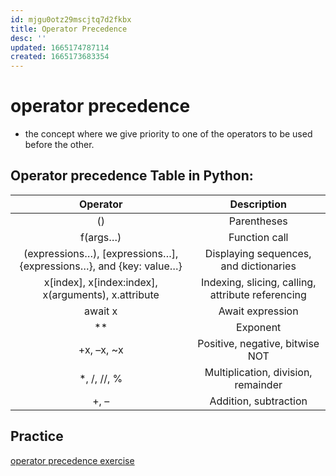 ```yaml
---
id: mjgu0otz29mscjtq7d2fkbx
title: Operator Precedence
desc: ''
updated: 1665174787114
created: 1665173683354
---
```

# operator precedence
- the concept where we give priority to one of the operators to be used before the other.
## Operator precedence Table in Python:
|                              Operator                              |                     Description                    |
|:------------------------------------------------------------------:|:--------------------------------------------------:|
|                                 ()                                 |                     Parentheses                    |
|                              f(args…)                              |                    Function call                   |
| (expressions…), [expressions…],{expressions…}, and   {key: value…} |       Displaying sequences, and  dictionaries      |
|         x[index], x[index:index], x(arguments), x.attribute        | Indexing, slicing, calling, attribute referencing  |
|                               await x                              |                  Await expression                  |
|                                 **                                 |                      Exponent                      |
|                             +x, –x, ~x                             |           Positive, negative, bitwise NOT          |
|                             *, /, //, %                            |         Multiplication, division, remainder        |
|                                +, –                                |                Addition, subtraction               |
## Practice
[operator precedence exercise](https://repl.it/@aneagoie/Operator-Precedence)